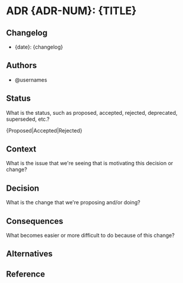# ADR {ADR-NUM}: {TITLE}

## Changelog
- {date}: {changelog}

## Authors
- @usernames

## Status

What is the status, such as proposed, accepted, rejected, deprecated, superseded, etc.?

{Proposed|Accepted|Rejected}

## Context

What is the issue that we're seeing that is motivating this decision or change?

## Decision

What is the change that we're proposing and/or doing?

## Consequences

What becomes easier or more difficult to do because of this change?

## Alternatives

## Reference
